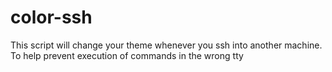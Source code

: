 # color-ssh
This script will change your theme whenever you ssh into another machine. To help prevent execution of commands in the wrong tty 
